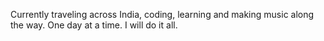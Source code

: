 Currently traveling across India, coding, learning and making music along the way. One day at a time. I will do it all. 
